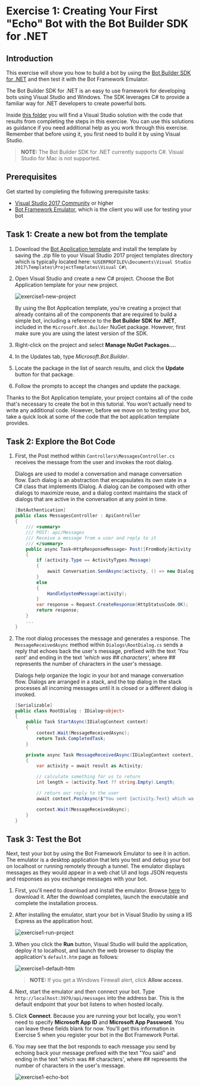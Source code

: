 # Exercise 1: Creating Your First "Echo" Bot with the Bot Builder SDK for .NET

## Introduction

This exercise will show you how to build a bot by using the [Bot Builder SDK for .NET](https://github.com/Microsoft/BotBuilder) and then test it with the Bot Framework Emulator.

The Bot Builder SDK for .NET is an easy to use framework for developing bots using Visual Studio and Windows. The SDK leverages C# to provide a familiar way for .NET developers to create powerful bots.

Inside [this folder](./exercise1-EchoBot) you will find a Visual Studio solution with the code that results from completing the steps in this exercise. You can use this solutions as guidance if you need additional help as you work through this exercise. Remember that before using it, you first need to build it by using Visual Studio.

> **NOTE:** The Bot Builder SDK for .NET currently supports C#. Visual Studio for Mac is not supported.

## Prerequisites

Get started by completing the following prerequisite tasks:

* [Visual Studio 2017 Community](https://www.visualstudio.com/downloads/) or higher
* [Bot Framework Emulator](https://emulator.botframework.com/), which is the client you will use for testing your bot

## Task 1: Create a new bot from the template

1. Download the [Bot Application template](http://aka.ms/bf-bc-vstemplate) and install the template by saving the .zip file to your Visual Studio 2017 project templates directory which is typically located here: `%USERPROFILE%\Documents\Visual Studio 2017\Templates\ProjectTemplates\Visual C#\`

1. Open Visual Studio and create a new C# project. Choose the Bot Application template for your new project.

    ![exercise1-new-project](./images/exercise1-new-project.png)

    By using the Bot Application template, you're creating a project that already contains all of the components that are required to build a simple bot, including a reference to the **Bot Builder SDK for .NET**, included in the `Microsoft.Bot.Builder` NuGet package. However, first make sure you are using the latest version of the SDK.

1. Right-click on the project and select **Manage NuGet Packages...**.

1. In the Updates tab, type _Microsoft.Bot.Builder_.

1. Locate the package in the list of search results, and click the **Update** button for that package.

1. Follow the prompts to accept the changes and update the package.

Thanks to the Bot Application template, your project contains all of the code that's necessary to create the bot in this tutorial. You won't actually need to write any additional code. However, before we move on to testing your bot, take a quick look at some of the code that the bot application template provides.

## Task 2: Explore the Bot Code

1. First, the Post method within `Controllers\MessagesController.cs` receives the message from the user and invokes the root dialog.

    Dialogs are used to model a conversation and manage conversation flow. Each dialog is an abstraction that encapsulates its own state in a C# class that implements IDialog. A dialog can be composed with other dialogs to maximize reuse, and a dialog context maintains the stack of dialogs that are active in the conversation at any point in time.

    ```csharp
    [BotAuthentication]
    public class MessagesController : ApiController
    {
        /// <summary>
        /// POST: api/Messages
        /// Receive a message from a user and reply to it
        /// </summary>
        public async Task<HttpResponseMessage> Post([FromBody]Activity activity)
        {
            if (activity.Type == ActivityTypes.Message)
            {
                await Conversation.SendAsync(activity, () => new Dialogs.RootDialog());
            }
            else
            {
                HandleSystemMessage(activity);
            }
            var response = Request.CreateResponse(HttpStatusCode.OK);
            return response;
        }
        ...
    }
    ```

1. The root dialog processes the message and generates a response. The `MessageReceivedAsync` method within `Dialogs\RootDialog.cs` sends a reply that echoes back the user's message, prefixed with the text _'You sent'_ and ending in the text _'which was ## characters'_, where ## represents the number of characters in the user's message.

    Dialogs help organize the logic in your bot and manage conversation flow. Dialogs are arranged in a stack, and the top dialog in the stack processes all incoming messages until it is closed or a different dialog is invoked.

    ```csharp
    [Serializable]
    public class RootDialog : IDialog<object>
    {
        public Task StartAsync(IDialogContext context)
        {
            context.Wait(MessageReceivedAsync);
            return Task.CompletedTask;
        }

        private async Task MessageReceivedAsync(IDialogContext context, IAwaitable<object> result)
        {
            var activity = await result as Activity;

            // calculate something for us to return
            int length = (activity.Text ?? string.Empty).Length;

            // return our reply to the user
            await context.PostAsync($"You sent {activity.Text} which was {length} characters");

            context.Wait(MessageReceivedAsync);
        }
    }
    ```

## Task 3: Test the Bot

Next, test your bot by using the Bot Framework Emulator to see it in action. The emulator is a desktop application that lets you test and debug your bot on localhost or running remotely through a tunnel. The emulator displays messages as they would appear in a web chat UI and logs JSON requests and responses as you exchange messages with your bot.

1. First, you'll need to download and install the emulator. Browse [here](https://emulator.botframework.com/) to download it. After the download completes, launch the executable and complete the installation process.

1. After installing the emulator, start your bot in Visual Studio by using a IIS Express as the application host.

    ![exercise1-run-project](./images/exercise1-run-project.png)

1. When you click the **Run** button, Visual Studio will build the application, deploy it to localhost, and launch the web browser to display the application's `default.htm` page as follows:

    ![exercise1-default-htm](./images/exercise1-default-htm.png)

    > **NOTE:** If you get a Windows Firewall alert, click **Allow access**.

1. Next, start the emulator and then connect your bot. Type `http://localhost:3979/api/messages` into the address bar. This is the default endpoint that your bot listens to when hosted locally.

1. Click **Connect**. Because you are running your bot locally, you won't need to specify **Microsoft App ID** and **Microsoft App Password**. You can leave these fields blank for now. You'll get this information in Exercise 5 when you register your bot in the Bot Framework Portal.

1. You may see that the bot responds to each message you send by echoing back your message prefixed with the text "You said" and ending in the text 'which was ## characters', where ## represents the number of characters in the user's message.

    ![exercise1-echo-bot](./images/exercise1-echo-bot.png)
